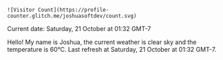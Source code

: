 ```
![Visitor Count](https://profile-counter.glitch.me/joshuasoftdev/count.svg)
```
Current date: Saturday, 21 October at 01:32 GMT-7

Hello! My name is Joshua, the current weather is clear sky and the temperature is 60°C.
Last refresh at Saturday, 21 October at 01:32 GMT-7.
